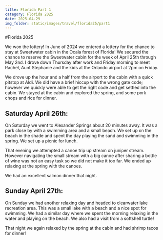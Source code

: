 ```yaml
---
title: Florida Part 1
category: Florida 2025
date: 2025-04-29
img_folder: static/images/travel/florida25/part1
---
```


#Florida 2025

We won the lottery! In June of 2024 we entered a lottery for the chance to stay at Sweetwater cabin in the Ocala forest of Florida! We secured the chance to reserve the Sweetwater cabin for the week of April 25th through May 2nd. I drove down Thursday after work and Friday morning to meet Rachel, Aunt Stephanie and the kids at the Orlando airport at 2pm on Friday. 

We drove up the hour and a half from the airport to the cabin with a quick pitstop at Aldi. We did have a brief hiccup with the wrong gate code; however we quickly were able to get the right code and get settled into the cabin. We stayed at the cabin and explored the spring, and some pork chops and rice for dinner.

## Saturday April 26th:

On Saturday we went to Alexander Springs about 20 minutes away. It was a park close by with a swimming area and a small beach. We set up on the beach in the shade and spent the day playing the sand and swimming in the spring. We set up a picnic for lunch. 

That evening we attempted a canoe trip up stream on juniper stream. However navigating the small stream with a big canoe after sharing a bottle of wine was not an easy task so we did not make it too far. We ended up relaxing at the spring with the canoes. 

We had an excellent salmon dinner that night.

## Sunday April 27th:

On Sunday we had another relaxing day and headed to clearwater lake recreation area. This was a small lake with a beach and a nice spot for swimming. We had a similar day where we spent the morning relaxing in the water and playing on the beach. We also had a visit from a softshell turtle!

That night we again relaxed by the spring at the cabin and had shrimp tacos for dinner!

